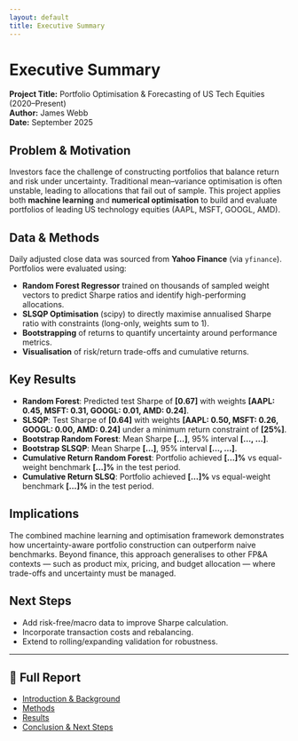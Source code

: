 ```yaml
---
layout: default
title: Executive Summary
---
```


# Executive Summary

**Project Title:** Portfolio Optimisation & Forecasting of US Tech Equities (2020–Present)  
**Author:** James Webb  
**Date:** September 2025  

## Problem & Motivation
Investors face the challenge of constructing portfolios that balance return and risk under uncertainty. Traditional mean–variance optimisation is often unstable, leading to allocations that fail out of sample. This project applies both **machine learning** and **numerical optimisation** to build and evaluate portfolios of leading US technology equities (AAPL, MSFT, GOOGL, AMD).  

## Data & Methods
Daily adjusted close data was sourced from **Yahoo Finance** (via `yfinance`). Portfolios were evaluated using:  

- **Random Forest Regressor** trained on thousands of sampled weight vectors to predict Sharpe ratios and identify high-performing allocations.  
- **SLSQP Optimisation** (scipy) to directly maximise annualised Sharpe ratio with constraints (long-only, weights sum to 1).  
- **Bootstrapping** of returns to quantify uncertainty around performance metrics.  
- **Visualisation** of risk/return trade-offs and cumulative returns.  

## Key Results 
- **Random Forest**: Predicted test Sharpe of **[0.67]** with weights **[AAPL: 0.45, MSFT: 0.31, GOOGL: 0.01, AMD: 0.24]**.  
- **SLSQP**: Test Sharpe of **[0.64]** with weights **[AAPL: 0.50, MSFT: 0.26, GOOGL: 0.00, AMD: 0.24]** under a minimum return constraint of **[25%]**.  
- **Bootstrap Random Forest**: Mean Sharpe **[…]**, 95% interval **[…, …]**.
- **Bootstrap SLSQP**: Mean Sharpe **[…]**, 95% interval **[…, …]**. 
- **Cumulative Return Random Forest**: Portfolio achieved **[…]%** vs equal-weight benchmark **[…]%** in the test period.
- **Cumulative Return SLSQ**: Portfolio achieved **[…]%** vs equal-weight benchmark **[…]%** in the test period.  

## Implications
The combined machine learning and optimisation framework demonstrates how uncertainty-aware portfolio construction can outperform naive benchmarks. Beyond finance, this approach generalises to other FP&A contexts — such as product mix, pricing, and budget allocation — where trade-offs and uncertainty must be managed.  

## Next Steps
- Add risk-free/macro data to improve Sharpe calculation.  
- Incorporate transaction costs and rebalancing.  
- Extend to rolling/expanding validation for robustness.  

---

## 📑 Full Report

- [Introduction & Background](/intro.md)  
- [Methods](/methods.md)  
- [Results](/results.md)  
- [Conclusion & Next Steps](/conclusion.md)
